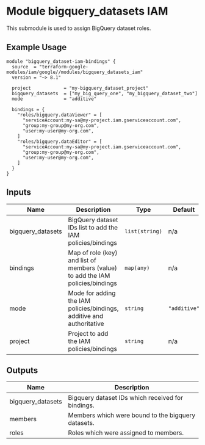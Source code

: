 # Module bigquery_datasets IAM

This submodule is used to assign BigQuery dataset roles.

## Example Usage
```
module "bigquery_dataset-iam-bindings" {
  source  = "terraform-google-modules/iam/google//modules/bigquery_datasets_iam"
  version = "~> 8.1"

  project            = "my-bigquery_dataset_project"
  bigquery_datasets  = ["my_big_query_one", "my_bigquery_dataset_two"]
  mode               = "additive"

  bindings = {
    "roles/bigquery.dataViewer" = [
      "serviceAccount:my-sa@my-project.iam.gserviceaccount.com",
      "group:my-group@my-org.com",
      "user:my-user@my-org.com",
    ]
    "roles/bigquery.dataEditor" = [
      "serviceAccount:my-sa@my-project.iam.gserviceaccount.com",
      "group:my-group@my-org.com",
      "user:my-user@my-org.com",
    ]
  }
}
```

<!-- BEGINNING OF PRE-COMMIT-TERRAFORM DOCS HOOK -->
## Inputs

| Name | Description | Type | Default | Required |
|------|-------------|------|---------|:--------:|
| bigquery\_datasets | BigQuery dataset IDs list to add the IAM policies/bindings | `list(string)` | n/a | yes |
| bindings | Map of role (key) and list of members (value) to add the IAM policies/bindings | `map(any)` | n/a | yes |
| mode | Mode for adding the IAM policies/bindings, additive and authoritative | `string` | `"additive"` | no |
| project | Project to add the IAM policies/bindings | `string` | n/a | yes |

## Outputs

| Name | Description |
|------|-------------|
| bigquery\_datasets | Bigquery dataset IDs which received for bindings. |
| members | Members which were bound to the bigquery datasets. |
| roles | Roles which were assigned to members. |

<!-- END OF PRE-COMMIT-TERRAFORM DOCS HOOK -->
